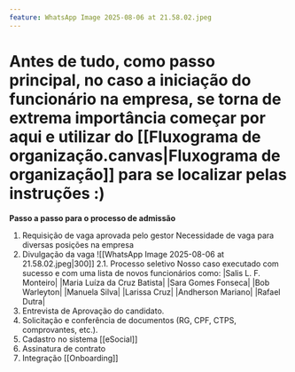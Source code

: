 ```yaml
---
feature: WhatsApp Image 2025-08-06 at 21.58.02.jpeg
---
```

# Antes de tudo, como passo principal, no caso a iniciação do funcionário na empresa, se torna de extrema importância começar por aqui e utilizar do [[Fluxograma de organização.canvas|Fluxograma de organização]] para se localizar pelas instruções :)

**Passo a passo para o processo de admissão**
1. Requisição de vaga aprovada pelo gestor
	Necessidade de vaga para diversas posições na empresa
2. Divulgação da vaga
![[WhatsApp Image 2025-08-06 at 21.58.02.jpeg|300]]
	2.1. Processo seletivo
		Nosso caso executado com sucesso e com uma lista de novos funcionários como:
			|Salis L. F. Monteiro|
			|Maria Luíza da Cruz Batista|
			|Sara Gomes Fonseca|
			|Bob Warleyton|
			|Manuela Silva|
			|Larissa Cruz|
			|Andherson Mariano|
			|Rafael Dutra|
3. Entrevista de Aprovação do candidato.
4. Solicitação e conferência de documentos (RG, CPF, CTPS, comprovantes, etc.).
5. Cadastro no sistema [[eSocial]]
6. Assinatura de contrato
7. Integração [[Onboarding]]